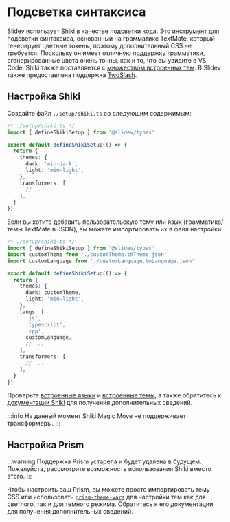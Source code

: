 # Подсветка синтаксиса

Slidev использует [Shiki](https://github.com/shikijs/shiki) в качестве подсветки кода. Это инструмент для подсветки синтаксиса, основанный на грамматике TextMate, который генерирует цветные токены, поэтому дополнительный CSS не требуется. Поскольку он имеет отличную поддержку грамматики, сгенерированные цвета очень точны, как и то, что вы увидите в VS Code. Shiki также поставляется с [множеством встроенных тем](https://shiki.style/themes). В Slidev также предоставлена поддержка [TwoSlash](#twoslash-integration).

## Настройка Shiki

<Environment type="both" />

Создайте файл `./setup/shiki.ts` со следующим содержимым:

```ts
/* ./setup/shiki.ts */
import { defineShikiSetup } from '@slidev/types'

export default defineShikiSetup(() => {
  return {
    themes: {
      dark: 'min-dark',
      light: 'min-light',
    },
    transformers: [
      // ...
    ],
  }
})
```

Если вы хотите добавить пользовательскую тему или язык (грамматика/темы TextMate в JSON), вы можете импортировать их в файл настройки:

```ts
/* ./setup/shiki.ts */
import { defineShikiSetup } from '@slidev/types'
import customTheme from './customTheme.tmTheme.json'
import customLanguage from './customLanguage.tmLanguage.json'

export default defineShikiSetup(() => {
  return {
    themes: {
      dark: customTheme,
      light: 'min-light',
    },
    langs: [
      'js',
      'typescript',
      'cpp',
      customLanguage,
      // ...
    ],
    transformers: [
      // ...
    ],
  }
})
```

Проверьте [встроенные языки](https://shiki.style/languages) и [встроенные темы](https://shiki.style/themes), а также обратитесь к [документации Shiki](https://shiki.style) для получения дополнительных сведений.

:::info
На данный момент Shiki Magic Move не поддерживает трансформеры.
:::

## Настройка Prism

:::warning
Поддержка Prism устарела и будет удалена в будущем. Пожалуйста, рассмотрите возможность использования Shiki вместо этого.
:::

Чтобы настроить ваш Prism, вы можете просто импортировать тему CSS или использовать [`prism-theme-vars`](https://github.com/antfu/prism-theme-vars) для настройки тем как для светлого, так и для темного режима. Обратитесь к его документации для получения дополнительных сведений.
